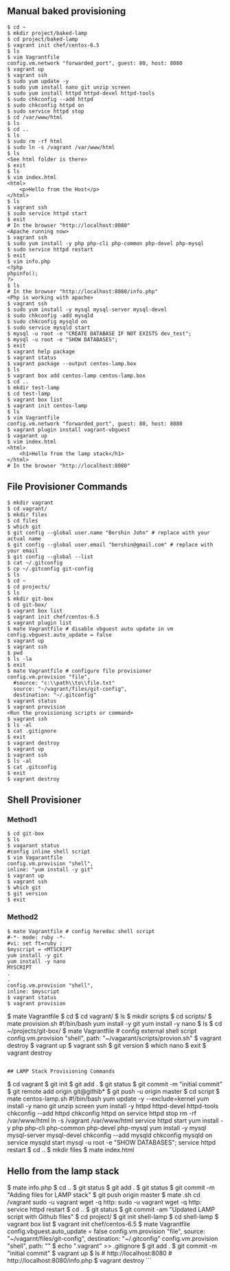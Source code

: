 ## Manual baked provisioning

```
$ cd ~
$ mkdir project/baked-lamp
$ cd project/baked-lamp
$ vagrant init chef/centos-6.5
$ ls
$ vim Vagrantfile
config.vm.network "forwarded_port", guest: 80, host: 8080
$ vagrant up
$ vagrant ssh
$ sudo yum update -y
$ sudo yum install nano git unzip screen
$ sudo yum install httpd httpd-devel httpd-tools
$ sudo chkconfig --add httpd
$ sudo chkconfig httpd on
$ sudo service httpd stop
$ cd /var/www/html
$ ls
$ cd ..
$ ls
$ sudo rm -rf html
$ sudo ln -s /vagrant /var/www/html
$ ls
<See html folder is there>
$ exit
$ ls
$ vim index.html
<html>
	<p>Hello from the Host</p>
</html>
$ ls
$ vagrant ssh
$ sudo service httpd start
$ exit
# In the browser "http://localhost:8080"
<Apache running now>
$ vagrant ssh
$ sudo yum install -y php php-cli php-common php-devel php-mysql
$ sudo service httpd restart
$ exit
$ vim info.php
<?php
phpinfo();
?>
$ ls
# In the browser "http://localhost:8080/info.php"
<Php is working with apache>
$ vagrant ssh
$ sudo yum install -y mysql mysql-server mysql-devel 
$ sudo chkconfig -add mysqld
$ sudo chkconfig mysqld on
$ sudo service mysqld start
$ mysql -u root -e "CREATE DATABASE IF NOT EXISTS dev_test"; 
$ mysql -u root -e "SHOW DATABASES"; 
$ exit
$ vagrant help package
$ vagrant status
$ vagrant package --output centos-lamp.box 
$ ls 
$ vagrant box add centos-lamp centos-lamp.box
$ cd ..
$ mkdir test-lamp
$ cd test-lamp
$ vagrant box list
$ vagrant init centos-lamp
$ ls
$ vim Vagrantfile
config.vm.network "forwarded_port", guest: 80, host: 8080
$ vagrant plugin install vagrant-vbguest
$ vagarant up
$ vim index.html
<html>
	<h1>Hello from the lamp stack</h1>
</html>
# In the browser "http://localhost:8080"
```

## File Provisioner Commands
```
$ mkdir vagrant 
$ cd vagrant/ 
$ mkdir files 
$ cd files 
$ which git 
$ git config --global user.name "Bershin John" # replace with your actual name 
$ git config --global user.email "bershin@gmail.com" # replace with your email 
$ git config --global --list 
$ cat ~/.gitconfig 
$ cp ~/.gitconfig git-config 
$ ls 
$ cd ~ 
$ cd projects/ 
$ ls 
$ mkdir git-box 
$ cd git-box/ 
$ vagrant box list 
$ vagrant init chef/centos-6.5 
$ vagrant plugin list 
$ mate Vagrantfile # disable vbguest auto update in vm
config.vbguest.auto_update = false
$ vagrant up 
$ vagrant ssh
$ pwd 
$ ls -la 
$ exit 
$ mate Vagrantfile # configure file provisioner 
config.vm.provision "file",
  #source: "c:\\path\\to\\file.txt"
  source: "~/vagrant/files/git-config",
  destination: "~/.gitconfig"
$ vagrant status
$ vagrant provision 
<Run the provisioning scripts or command>
$ vagrant ssh 
$ ls -al 
$ cat .gitignore 
$ exit 
$ vagrant destroy 
$ vagrant up 
$ vagrant ssh
$ ls -al
$ cat .gitconfig
$ exit
$ vagrant destroy
```

## Shell Provisioner

### Method1

```
$ cd git-box
$ ls
$ vagarant status
#config inline shell script 
$ vim Vagarantfile
config.vm.provision "shell",
inline: "yum install -y git"
$ vagrant up 
$ vagrant ssh 
$ which git 
$ git version 
$ exit 
```
### Method2
``` 
$ mate Vagrantfile # config heredoc shell script 
#-*- mode: ruby -*-
#vi: set ft=ruby :
$myscript = <MTSCRIPT
yum install -y git
yum install -y nano
MYSCRIPT
.
.
config.vm.provision "shell",
inline: $myscript
$ vagrant status 
$ vagrant provision 
```

$ mate Vagrantfile 
$ cd 
$ cd vagrant/ 
$ ls 
$ mkdir scripts 
$ cd scripts/ 
$ mate provision.sh 
#!/bin/bash
yum install -y git
yum install -y nano
$ ls 
$ cd ~/projects/git-box/ 
$ mate Vagrantfile # config external shell script
config.vm.provision "shell",
path: "~/vagarant/scripts/provion.sh"
$ vagrant destroy 
$ vagrant up 
$ vagrant ssh 
$ git version 
$ which nano 
$ exit 
$ vagrant destroy 
```

## LAMP Stack Provisioning Commands
```
$ cd vagrant
$ git init
$ git add .
$ git status
$ git commit -m "initial commit"
$ git remote add origin git@githib*
$ git push -u origin master
$ cd script
$ mate centos-lamp.sh
#!/bin/bash
yum update -y --exclude=kernel
yum install -y nano git unzip screen
yum install -y httpd httpd-devel httpd-tools
chkconfig --add httpd
chkconfig httpd on 
service httpd stop
rm -rf /var/www/html
ln -s /vagrant /var/www/html
service httpd start
 yum install -y php php-cli php-common php-devel php-mysql 
 yum install -y mysql mysql-server mysql-devel 
 chkconfig --add mysqld 
 chkconfig mysqld on 
 service mysqld start 
 mysql -u root -e "SHOW DATABASES"; 
 service httpd restart
$ cd ..
$ mkdir files
$ mate index.html
<html>
	<h2>Hello from the lamp stack</h2>
</html>
$ mate info.php
<?php
phpinfo();
?>
$ cd ..
$ git status
$ git add .
$ git status
$ git commit -m "Adding files for LAMP stack"
$ git push origin master
$ mate .sh
cd /vagrant
sudo -u vagrant wget -q http:<indexfile>
sudo -u vagrant wget -q http:<php_file>
service httpd restart
$ cd ..
$ git status
$ git commit -am "Updated LAMP script with Github files"
$ cd project/
$ git init shell-lamp
$ cd shell-lamp
$ vagrant box list
$ vagrant init chef/centos-6.5 
$ mate Vagrantfile 
config.vbguest.auto_update = false
config.vm.provision "file", source: "~/vagarnt/files/git-config", destination: "~/.gitconfig"
config.vm.provision "shell", path: "<raw git file of shell script>"
$ echo ".vagrant" >> .gitignore
$ git add .
$ git commit -m "initial commit"
$ vagrant up
$ ls
# http://localhost:8080
# http://localhost:8080/info.php
<Updates reflected without retarting th service>
$ vagrant destroy
```

<!--stackedit_data:
eyJoaXN0b3J5IjpbMTAwMDM3ODU2NSwtMTExNzMzMjExLDM3MT
gxNzA0NCwtMTAxMTE4NDQxNSwyMDAwODUzMjgwLDYxNjY2NTk0
NCw2MTY2NjU5NDQsMTY2MDcwNTAzNywtNzY1MzczNjc0LDczMD
k5ODExNl19
-->